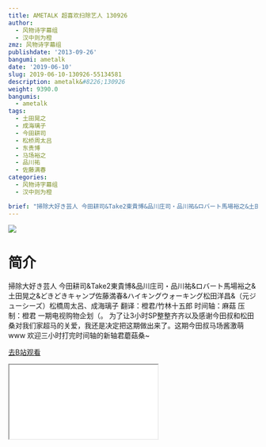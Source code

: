```yaml
---
title: AMETALK 超喜欢扫除艺人 130926
author:
  - 风物诗字幕组
  - 汉中则为橙
zmz: 风物诗字幕组
publishdate: '2013-09-26'
bangumi: ametalk
date: '2019-06-10'
slug: 2019-06-10-130926-55134581
description: ametalk&#8226;130926
weight: 9390.0
bangumis:
  - ametalk
tags:
  - 土田晃之
  - 成海璃子
  - 今田耕司
  - 松桥周太吕
  - 东贵博
  - 马场裕之
  - 品川祐
  - 佐藤满春
categories:
  - 风物诗字幕组
  - 汉中则为橙

brief: "掃除大好き芸人 今田耕司&Take2東貴博&品川庄司・品川祐&ロバート馬場裕之&土田晃之&どきどきキャンプ佐藤満春&ハイキングウォーキング松田洋昌&（元ジューシーズ）松橋周太呂、成海璃子 翻译：橙君/竹林十五郎 时间轴：麻菇 压制：橙君 一期电视购物企划（。 为了让3小时SP整整齐齐以及感谢今田叔和松田桑对我们家超马的关爱，我还是决定把这期做出来了。这期今田叔马场酱激萌www 欢迎三小时打完时间轴的新轴君蘑菇桑~"
---
```

![](https://raw.githubusercontent.com/tcgriffith/owaraisite/master/static/tmpimg/0df198c87e774f211de9dc1fd950d1f5531d0f31.jpg.480.jpg)
# 简介  
掃除大好き芸人
今田耕司&Take2東貴博&品川庄司・品川祐&ロバート馬場裕之&土田晃之&どきどきキャンプ佐藤満春&ハイキングウォーキング松田洋昌&（元ジューシーズ）松橋周太呂、成海璃子
翻译：橙君/竹林十五郎 时间轴：麻菇 压制：橙君
一期电视购物企划（。
为了让3小时SP整整齐齐以及感谢今田叔和松田桑对我们家超马的关爱，我还是决定把这期做出来了。这期今田叔马场酱激萌www
欢迎三小时打完时间轴的新轴君蘑菇桑~  

[去B站观看](https://www.bilibili.com/video/av55134581/)
<div class ="resp-container"><iframe class="testiframe" src="//player.bilibili.com/player.html?aid=55134581"", scrolling="no", allowfullscreen="true" > </iframe></div> 
